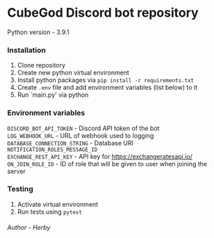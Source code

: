 # CubeGod Discord bot repository

Python version - 3.9.1

### Installation
1. Clone repository
2. Create new python virtual environment
3. Install python packages via `pip install -r requirements.txt`
4. Create `.env` file and add environment variables (list below) to it
5. Run `main.py' via python

### Environment variables
`DISCORD_BOT_API_TOKEN` - Discord API token of the bot \
`LOG_WEBHOOK_URL` - URL of webhook used to logging \
`DATABASE_CONNECTION_STRING` - Database URI \
`NOTIFICATION_ROLES_MESSAGE_ID` \
`EXCHANGE_REST_API_KEY` - API key for https://exchangeratesapi.io/ \
`ON_JOIN_ROLE_ID` - ID of role that will be given to user when joining the server

### Testing
1. Activate virtual environment
2. Run tests using `pytest`

###### Author - Herby
